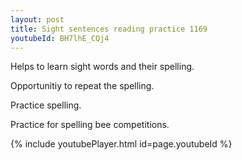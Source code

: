 ```yaml
---
layout: post
title: Sight sentences reading practice 1169
youtubeId: BH7lhE_CQj4
---
```

 
 
Helps to learn sight words and their spelling.

Opportunitiy to repeat the spelling. 

Practice spelling. 
 
Practice for spelling bee competitions. 
 
{% include youtubePlayer.html id=page.youtubeId %}
 
 
